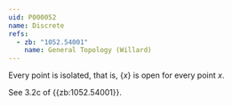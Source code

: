 ```yaml
---
uid: P000052
name: Discrete
refs:
  - zb: "1052.54001"
    name: General Topology (Willard)
---
```


Every point is isolated, that is, $\{x\}$ is open for every point $x$.

See 3.2c of {{zb:1052.54001}}.

